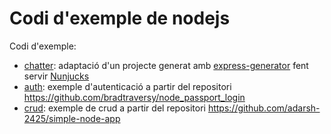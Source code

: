 # Codi d'exemple de nodejs

Codi d'exemple:

* [chatter](./chatter/): adaptació d'un projecte generat amb [express-generator](https://expressjs.com/en/starter/generator.html) fent servir [Nunjucks](https://mozilla.github.io/nunjucks/)
* [auth](./auth/): exemple d'autenticació a partir del repositori https://github.com/bradtraversy/node_passport_login
* [crud](./crud/): exemple de crud a partir del repositori https://github.com/adarsh-2425/simple-node-app


